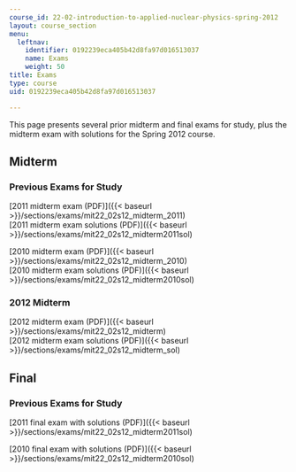 ```yaml
---
course_id: 22-02-introduction-to-applied-nuclear-physics-spring-2012
layout: course_section
menu:
  leftnav:
    identifier: 0192239eca405b42d8fa97d016513037
    name: Exams
    weight: 50
title: Exams
type: course
uid: 0192239eca405b42d8fa97d016513037

---
```


This page presents several prior midterm and final exams for study, plus the midterm exam with solutions for the Spring 2012 course.

Midterm
-------

### Previous Exams for Study

[2011 midterm exam (PDF)]({{< baseurl >}}/sections/exams/mit22_02s12_midterm_2011)  
[2011 midterm exam solutions (PDF)]({{< baseurl >}}/sections/exams/mit22_02s12_midterm2011sol)

[2010 midterm exam (PDF)]({{< baseurl >}}/sections/exams/mit22_02s12_midterm_2010)  
[2010 midterm exam solutions (PDF)]({{< baseurl >}}/sections/exams/mit22_02s12_midterm2010sol)

### 2012 Midterm

[2012 midterm exam (PDF)]({{< baseurl >}}/sections/exams/mit22_02s12_midterm)  
[2012 midterm exam solutions (PDF)]({{< baseurl >}}/sections/exams/mit22_02s12_midterm_sol)

Final
-----

### Previous Exams for Study

[2011 final exam with solutions (PDF)]({{< baseurl >}}/sections/exams/mit22_02s12_midterm2011sol)

[2010 final exam with solutions (PDF)]({{< baseurl >}}/sections/exams/mit22_02s12_midterm2010sol)